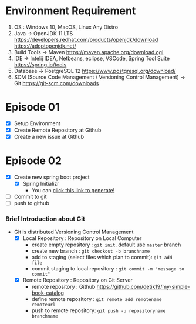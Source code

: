 # Environment Requirement 
1. OS : Windows 10, MacOS, Linux Any Distro
2. Java -> OpenJDK 11 LTS https://developers.redhat.com/products/openjdk/download https://adoptopenjdk.net/
3. Build Tools -> Maven https://maven.apache.org/download.cgi
4. IDE -> Intelij IDEA, Netbeans, eclipse, VSCode, Spring Tool Suite https://spring.io/tools
5. Database -> PostgreSQL 12 https://www.postgresql.org/download/
6. SCM (Source Code Management / Versioning Control Management) -> Git https://git-scm.com/downloads
 

# Episode 01 
- [x] Setup Environment 
- [x] Create Remote Repository at Github
- [x] Create a new issue at Github

# Episode 02
- [x] Create new spring boot project
  - [x] Spring Initializr 
    - You can [click this link to generate!](https://start.spring.io/#!type=maven-project&language=java&platformVersion=2.3.4.RELEASE&packaging=jar&jvmVersion=11&groupId=com.subrutin&artifactId=book-catalog&name=book-catalog&description=My%20Simple%20Book%20Catalog&packageName=com.subrutin.bookcatalog&dependencies=lombok,devtools,web)
- [ ] Commit to git
- [ ] push to github

### Brief Introduction about Git
- Git is distributed Versioning Control Management
  - [x] Local Repository : Repository on Local Computer
    - create empty repository : <code>git init</code>. default use <code>master</code> branch
    - create new branch : <code>git checkout -b branchname</code>
    - add to staging (select files which plan to commit): <code>git add file</code>
    - commit staging to local repository : <code>git commit -m "message to commit"</code>
  - [x] Remote Repository : Repository on Git Server 
    - remote repository : Github https://github.com/detik19/my-simple-book-catalog
    - define remote repository : <code>git remote add remotename remoteurl</code>
    - push to remote repository: <code>git push -u repositoryname branchname</code>